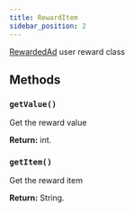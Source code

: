```yaml
---
title: RewardItem
sidebar_position: 2
---
```


[RewardedAd](/docs/api/android/rewarded) user reward class

## Methods

### `getValue()`

Get the reward value

**Return:** int.

### `getItem()`

Get the reward item

**Return:** String.
